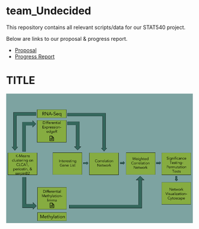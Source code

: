# team_Undecided

This repository contains all relevant scripts/data for our STAT540 project. 

Below are links to our proposal & progress report. 
* [Proposal](https://github.com/STAT540-UBC/team_Undecided/blob/master/project_proposal.md)
* [Progress Report](https://github.com/STAT540-UBC/team_Undecided/blob/master/progress_report.md)

# TITLE

![pipeline](https://github.com/STAT540-UBC/team_Undecided/blob/master/results/figures/teamUndecided_Pipeline.png "Pipeline")
